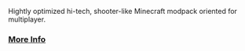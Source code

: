 Hightly optimized hi-tech, shooter-like Minecraft modpack oriented for multiplayer.
### [More Info](https://den4enko.github.io/GamersWarfared/)